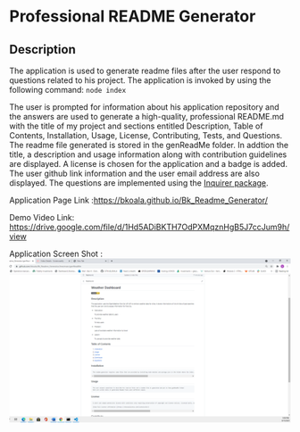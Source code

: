 # Professional README Generator

## Description

The application is used to generate readme files after the user respond to questions related to his project.  The application is invoked by using the following command: `node index` 

The user is prompted for information about his application repository
and the answers are used to generate a high-quality, professional README.md with the title of my project and sections entitled Description, Table of Contents, Installation, Usage, License, Contributing, Tests, and Questions. The readme file generated is stored in the genReadMe folder.
In addtion the title, a description and usage information along with contribution guidelines are displayed.  A license is chosen for the application and a badge is added. The user github link information and the user email address are also displayed.
The questions are implemented using the [Inquirer package](https://www.npmjs.com/package/inquirer).

Application Page Link :https://bkoala.github.io/Bk_Readme_Generator/

Demo Video Link: https://drive.google.com/file/d/1Hd5ADiBKTH7OdPXMqznHgB5J7ccJum9h/view

Application Screen Shot :![Screenshot](Readme_screenshot.png)
